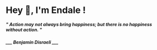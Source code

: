 <h1 title="head"> Hey 👋, I'm Endale !</h1>

**<h5><i>" Action may not always bring happiness; but there is no happiness without action. "</i></h5>**

*<b>___ Benjamin Disraeli ___</b>*
